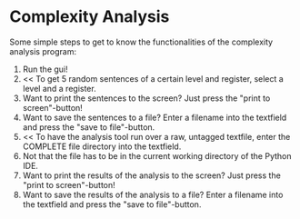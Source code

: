 # Complexity Analysis
Some simple steps to get to know the functionalities of the complexity analysis program:

1. Run the gui!
2. << To get 5 random sentences of a certain level and register, select a level and a register.
3. Want to print the sentences to the screen? Just press the "print to screen"-button!
4. Want to save the sentences to a file? Enter a filename into the textfield and press the "save to file"-button.
5. << To have the analysis tool run over a raw, untagged textfile, enter the COMPLETE file directory into the textfield.
6. Not that the file has to be in the current working directory of the Python IDE.
7. Want to print the results of the analysis to the screen? Just press the "print to screen"-button!
8. Want to save the results of the analysis to a file? Enter a filename into the textfield and press the "save to file"-button.
